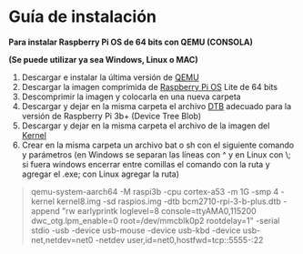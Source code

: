 # Guía de instalación
**Para instalar Raspberry Pi OS de 64 bits con QEMU (CONSOLA)**

**(Se puede utilizar ya sea Windows, Linux o MAC)**


1. Descargar e instalar la última versión de [QEMU](https://www.qemu.org/download/)
2. Descargar la imagen comprimida de [Raspberry Pi OS](https://www.raspberrypi.com/software/operating-systems/) Lite de 64 bits
3. Descomprimir la imagen y colocarla en una nueva carpeta
4. Descargar y dejar en la misma carpeta el archivo [DTB](https://farabimahmud.github.io/emulate-raspberry-pi3-in-qemu/bcm2710-rpi-3-b-plus.dtb) adecuado para la versión de Raspberry Pi 3b+ (Device Tree Blob)
5. Descargar y dejar en la misma carpeta el archivo de la imagen del [Kernel](https://farabimahmud.github.io/emulate-raspberry-pi3-in-qemu/kernel8.img)
6. Crear en la misma carpeta un archivo bat o sh con el siguiente comando y parámetros (en Windows se separan las líneas con ^ y en Linux con \\; si fuera windows encerrar entre comillas el comando con la ruta y agregar el .exe; con Linux agregar la ruta)


>qemu-system-aarch64 -M raspi3b -cpu cortex-a53 -m 1G -smp 4 -kernel kernel8.img -sd raspios.img -dtb bcm2710-rpi-3-b-plus.dtb -append "rw earlyprintk loglevel=8 console=ttyAMA0,115200 dwc_otg.lpm_enable=0 root=/dev/mmcblk0p2 rootdelay=1" -serial stdio -usb -device usb-mouse -device usb-kbd -device usb-net,netdev=net0 -netdev user,id=net0,hostfwd=tcp::5555-:22

